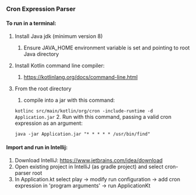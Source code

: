 ### Cron Expression Parser

#### To run in a terminal:

1. Install Java jdk (minimum version 8)
   1. Ensure JAVA_HOME environment variable is set and pointing to root Java directory
2. Install Kotlin command line compiler:
   1. https://kotlinlang.org/docs/command-line.html
3. From the root directory
   1. compile into a jar with this command:
   
    `kotlinc src/main/kotlin/org/cron -include-runtime -d Application.jar`
   2. Run with this command, passing a valid cron expression as an argument:

   `java -jar Application.jar "* * * * * /usr/bin/find"`

#### Import and run in Intellij:
1. Download IntelliJ: https://www.jetbrains.com/idea/download
2. Open existing project in IntelliJ (as gradle project) and select cron-parser root
3. In Application.kt select play -> modify run configuration -> add cron expression in 'program arguments' -> run ApplicationKt